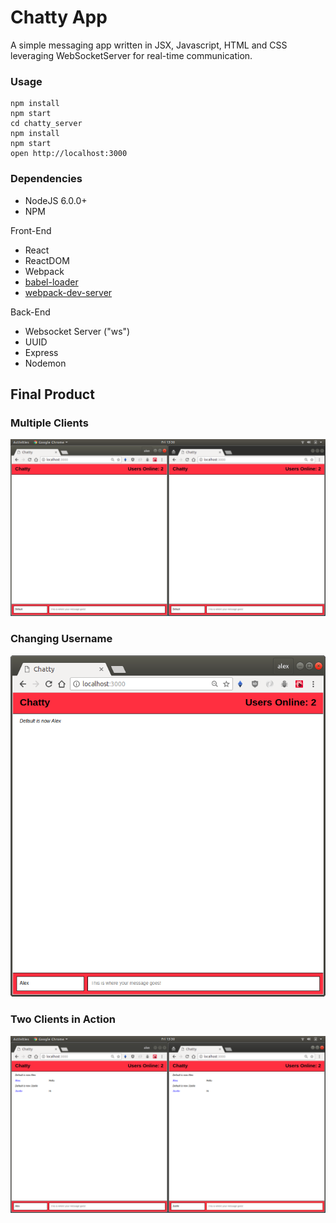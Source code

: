 # Chatty App

A simple messaging app written in JSX, Javascript, HTML and CSS leveraging WebSocketServer for real-time communication.

### Usage

```
npm install
npm start
cd chatty_server
npm install
npm start
open http://localhost:3000
```

### Dependencies

- NodeJS 6.0.0+
- NPM

Front-End

- React
- ReactDOM
- Webpack
- [babel-loader](https://github.com/babel/babel-loader)
- [webpack-dev-server](https://github.com/webpack/webpack-dev-server)

Back-End

- Websocket Server ("ws")
- UUID
- Express
- Nodemon

## Final Product

### Multiple Clients

!["Two Clients Connected"](https://github.com/Zxela/chatty-app/blob/master/docs/open.png)

### Changing Username

!["Change User"](https://github.com/Zxela/chatty-app/blob/master/docs/userchange.png)

### Two Clients in Action

!["Both Users Can Send and Recieve"](https://github.com/Zxela/chatty-app/blob/master/docs/message.png)
